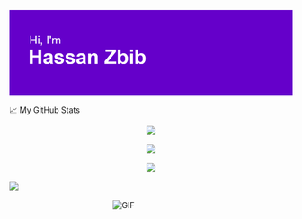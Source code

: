 <!--
**Hassan-Zbib/Hassan-Zbib** is a ✨ _special_ ✨ repository because its `README.md` (this file) appears on your GitHub profile.

Here are some ideas to get you started:

- 🔭 I’m currently working on ...
- 🌱 I’m currently learning ...
- 👯 I’m looking to collaborate on ...
- 🤔 I’m looking for help with ...
- 💬 Ask me about ...
- 📫 How to reach me: ...
- 😄 Pronouns: ...
- ⚡ Fun fact: ...
-->

![plot](./header.png)



📈 My GitHub Stats  <p  align="center"><img src="https://komarev.com/ghpvc/?username=Hassan-Zbib&style=for-the-badge&color=blueviolet"></p>

<p  align="center"><img src="https://github-readme-streak-stats.herokuapp.com?user=Hassan-Zbib&theme=midnight-purple&date_format=M%20j%5B%2C%20Y%5D"></p>

<p  align="center"><img src="https://github-readme-stats.vercel.app/api?username=Hassan-Zbib&count_private=true&show_icons=true&theme=midnight-purple"></p>

<p  align="left"><img src="https://github-readme-stats.vercel.app/api/top-langs/?username=Hassan-Zbib&layout=compact"></p>

<img align="right" alt="GIF" display="absolute" src="https://github.com/abhisheknaiidu/abhisheknaiidu/blob/master/code.gif?raw=true" width="320" height="204" />
